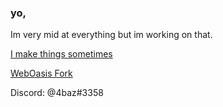 ### yo,

Im very mid at everything but im working on that.




  [I make things sometimes ](https://bailey.cc/) 

  [WebOasis Fork](https://cybercrime.pw/)


Discord: @4baz#3358


